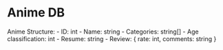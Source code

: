 # Anime DB
Anime Structure: 
    - ID: int
    - Name: string
    - Categories: string[]
    - Age classification: int
    - Resume: string
    - Review: { rate: int, comments: string }